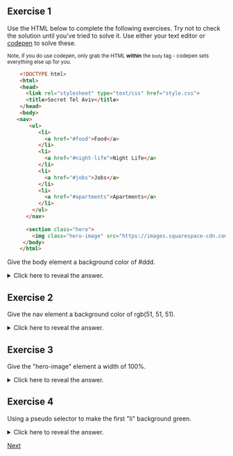 ## Exercise 1


Use the HTML below to complete the following exercises. Try not to check the solution until you've tried to solve it. Use either your text editor or [codepen](http://codepen.io/pen/) to solve these.
    
      
    
<sup> Note, if you do use codepen, only grab the HTML **within** the `body` tag - codepen sets everything else up for you.
    

```html
    <!DOCTYPE html>
    <html>
    <head>
      ﻿<link rel="stylesheet" type="text/css" href="style.css">
      ﻿<title>Secret Tel Aviv</title>
    ﻿</head>
    <body>
   <nav>
       ﻿<ul>
          ﻿<li>
            ﻿<a href="#food">Food</a>
          ﻿</li>
          ﻿<li>
            ﻿<a href="#night-life">Night Life</a>
          ﻿</li>
          ﻿<li>
            ﻿<a href="#jobs">Jobs</a>
          ﻿</li>
          ﻿<li>
            ﻿<a href="#apartments">Apartments</a>
          ﻿</li>
        ﻿</ul>
      ﻿</nav>
                
      <section class="hero">
        ﻿<img class="hero-image" src="https://images.squarespace-cdn.com/content/v1/6282ec55d5f3c229291fcb47/1674437725718-PQYL45LC1J5G7XX6ZAIM/image-asset.png"></section>
     ﻿</body>
    </html>
 ```  
      
    
Give the body element a background color of #ddd.
    
<details><summary>  
Click here to reveal the answer.  
</summary>

```css
body { 
  background-color: #ddd; 
}
```
</details>
    
## Exercise 2
    
    
Give the nav element a background color of rgb(51, 51, 51).
    
      
    
<details><summary>  
Click here to reveal the answer.  
</summary>

```css
nav { 
  background-color: rgb (51, 51, 51); 
}
```
</details>

## Exercise 3
    

   
Give the "hero-image" element a width of 100%.
    
      
    
 <details><summary>  
Click here to reveal the answer.  
</summary>

```css
.hero-image { 
  width: 100%;
}
```
</details>
    
 ## Exercise 4

    
Using a pseudo selector to make the first "li" background green.
    
<details><summary>  
Click here to reveal the answer.  
</summary>

```css
li:first-child {
  color: green;
}
```
</details>

[Next](./05-Specificity.md)
